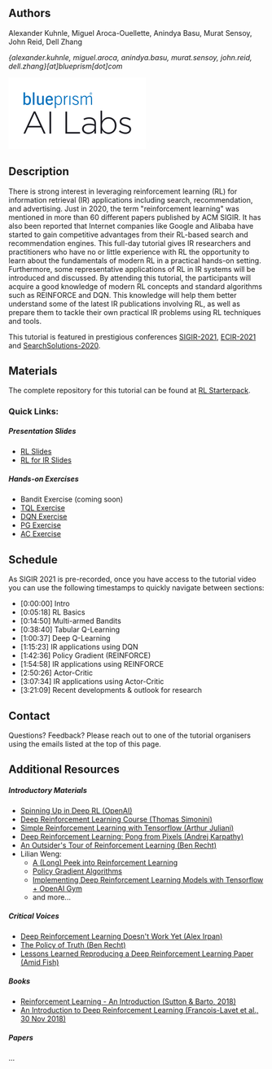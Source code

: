 ## Authors

Alexander Kuhnle, Miguel Aroca-Ouellette, Anindya Basu, Murat Sensoy, John Reid, Dell Zhang

_{alexander.kuhnle, miguel.aroca, anindya.basu, murat.sensoy, john.reid, dell.zhang}[at]blueprism[dot]com_

![Logo](bp_ai_labs_logo.png)

## Description

There is strong interest in leveraging reinforcement learning (RL) for information retrieval (IR) applications including search, recommendation, and advertising. Just in 2020, the term "reinforcement learning" was mentioned in more than 60 different papers published by ACM SIGIR. It has also been reported that Internet companies like Google and Alibaba have started to gain competitive advantages from their RL-based search and recommendation engines. This full-day tutorial gives IR researchers and practitioners who have no or little experience with RL the opportunity to learn about the fundamentals of modern RL in a practical hands-on setting. Furthermore, some representative applications of RL in IR systems will be introduced and discussed. By attending this tutorial, the participants will acquire a good knowledge of modern RL concepts and standard algorithms such as REINFORCE and DQN. This knowledge will help them better understand some of the latest IR publications involving RL, as well as prepare them to tackle their own practical IR problems using RL techniques and tools.

This tutorial is featured in prestigious conferences [SIGIR-2021](https://sigir.org/sigir2021/tutorials/), [ECIR-2021](https://www.ecir2021.eu/tutorials/) and [SearchSolutions-2020](https://irsg.bcs.org/SearchSolutions/2020/ss2020tutorials.php).

## Materials

The complete repository for this tutorial can be found at [RL Starterpack](https://github.com/RL-Starterpack/rl-starterpack/).

### Quick Links:

##### Presentation Slides
* [RL Slides](https://github.com/RL-Starterpack/rl-starterpack/blob/main/slides/RL_Tutorial.pdf)
* [RL for IR Slides](https://github.com/RL-Starterpack/rl-starterpack/blob/main/slides/RL_Tutorial_IR.pdf)

##### Hands-on Exercises
* Bandit Exercise (coming soon)
* [TQL Exercise](https://github.com/RL-Starterpack/rl-starterpack/blob/main/exercises/TQL.ipynb)
* [DQN Exercise](https://github.com/RL-Starterpack/rl-starterpack/blob/main/exercises/DQN.ipynb)
* [PG Exercise](https://github.com/RL-Starterpack/rl-starterpack/blob/main/exercises/PG.ipynb)
* [AC Exercise](https://github.com/RL-Starterpack/rl-starterpack/blob/main/exercises/AC.ipynb)

## Schedule

As SIGIR 2021 is pre-recorded, once you have access to the tutorial video you can use the following timestamps to quickly navigate between sections:

* 	[0:00:00] Intro
* 	[0:05:18] RL Basics
* 	[0:14:50] Multi-armed Bandits
* 	[0:38:40] Tabular Q-Learning
* 	[1:00:37] Deep Q-Learning
* 	[1:15:23] IR applications using DQN
* 	[1:42:36] Policy Gradient (REINFORCE)
* 	[1:54:58] IR applications using REINFORCE
* 	[2:50:26] Actor-Critic
* 	[3:07:34] IR applications using Actor-Critic
* 	[3:21:09] Recent developments & outlook for research


## Contact

Questions? Feedback? Please reach out to one of the tutorial organisers using the emails listed at the top of this page.

## Additional Resources

##### Introductory Materials

- [Spinning Up in Deep RL (OpenAI)](https://spinningup.openai.com/en/latest/index.html)
- [Deep Reinforcement Learning Course (Thomas Simonini)](https://simoninithomas.github.io/Deep_reinforcement_learning_Course/)
- [Simple Reinforcement Learning with Tensorflow (Arthur Juliani)](https://medium.com/emergent-future/simple-reinforcement-learning-with-tensorflow-part-0-q-learning-with-tables-and-neural-networks-d195264329d0)
- [Deep Reinforcement Learning: Pong from Pixels (Andrej Karpathy)](http://karpathy.github.io/2016/05/31/rl/)
- [An Outsider's Tour of Reinforcement Learning (Ben Recht)](http://www.argmin.net/2018/06/25/outsider-rl/)
- Lilian Weng:
    - [A (Long) Peek into Reinforcement Learning](https://lilianweng.github.io/lil-log/2018/02/19/a-long-peek-into-reinforcement-learning.html)
    - [Policy Gradient Algorithms](https://lilianweng.github.io/lil-log/2018/04/08/policy-gradient-algorithms.html)
    - [Implementing Deep Reinforcement Learning Models with Tensorflow + OpenAI Gym](https://lilianweng.github.io/lil-log/2018/05/05/implementing-deep-reinforcement-learning-models.html)
    - and more...

##### Critical Voices

- [Deep Reinforcement Learning Doesn't Work Yet (Alex Irpan)](https://www.alexirpan.com/2018/02/14/rl-hard.html)
- [The Policy of Truth (Ben Recht)](http://www.argmin.net/2018/02/20/reinforce/)
- [Lessons Learned Reproducing a Deep Reinforcement Learning Paper (Amid Fish)](http://amid.fish/reproducing-deep-rl)

##### Books

- [Reinforcement Learning - An Introduction (Sutton & Barto, 2018)](http://incompleteideas.net/book/RLbook2020.pdf)
- [An Introduction to Deep Reinforcement Learning (Francois-Lavet et al., 30 Nov 2018)](https://arxiv.org/abs/1811.12560)

##### Papers
...

